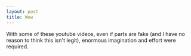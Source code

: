 ```yaml
---
layout: post
title: Wow
---
```


With some of these youtube videos, even if parts are fake (and I have no reason to think this isn't legit), enormous imagination and effort were required.

<object width="480" height="295">
  <param name="movie" value="http://www.youtube.com/v/D2FX9rviEhw&hl=en&fs=1"></param>
  <param name="allowFullScreen" value="true"></param>
  <param name="allowscriptaccess" value="always"></param>
  <embed src="http://www.youtube.com/v/D2FX9rviEhw&hl=en&fs=1" type="application/x-shockwave-flash" allowscriptaccess="always" allowfullscreen="true" width="480" height="295"></embed>
</object>
